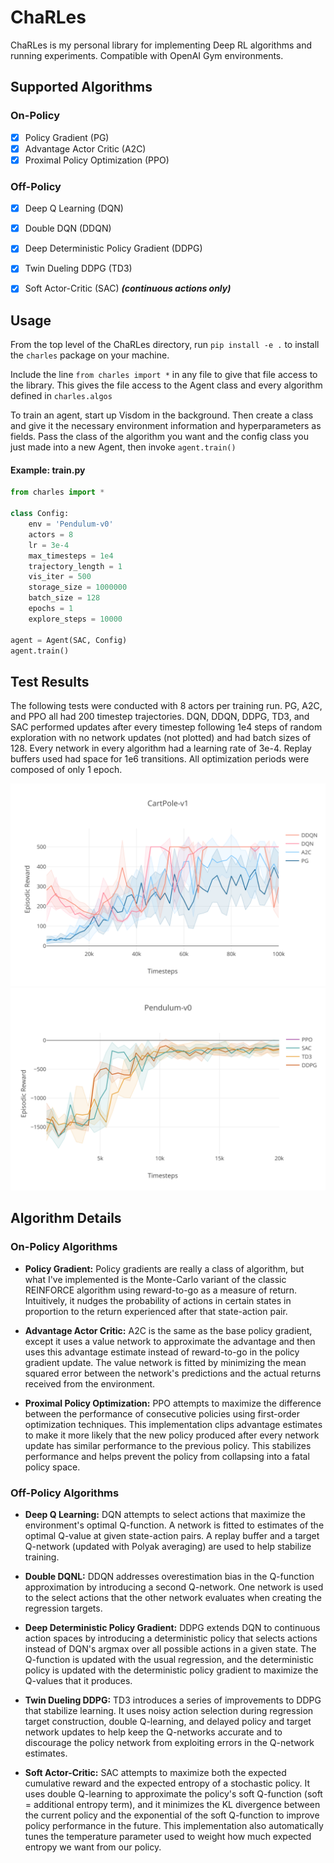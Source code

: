 # ChaRLes

ChaRLes is my personal library for implementing Deep RL algorithms and running experiments. Compatible with OpenAI Gym environments.

## Supported Algorithms

### On-Policy
- [x] Policy Gradient (PG)
- [x] Advantage Actor Critic (A2C)
- [x] Proximal Policy Optimization (PPO)

### Off-Policy
- [x] Deep Q Learning (DQN)
- [x] Double DQN (DDQN)
- [x] Deep Deterministic Policy Gradient (DDPG)
- [x] Twin Dueling DDPG (TD3)
- [x] Soft Actor-Critic (SAC) ***(continuous actions only)***


## Usage
From the top level of the ChaRLes directory, run `pip install -e .` to install the `charles` package on your machine.


Include the line `from charles import *` in any file to give that file access to the library. This gives the file access to the Agent class and every algorithm defined in `charles.algos`

To train an agent, start up Visdom in the background. Then create a class and give it the necessary environment information and hyperparameters as fields. Pass the class of the algorithm you want and the config class you just made into a new Agent, then invoke `agent.train()`

#### Example: train.py
```python
from charles import *

class Config:
    env = 'Pendulum-v0'
    actors = 8
    lr = 3e-4
    max_timesteps = 1e4
    trajectory_length = 1
    vis_iter = 500
    storage_size = 1000000
    batch_size = 128
    epochs = 1
    explore_steps = 10000

agent = Agent(SAC, Config)
agent.train()
```




## Test Results

The following tests were conducted with 8 actors per training run. PG, A2C, and PPO all had 200 timestep trajectories. DQN, DDQN, DDPG, TD3, and SAC performed updates after every timestep following 1e4 steps of random exploration with no network updates (not plotted) and had batch sizes of 128. Every network in every algorithm had a learning rate of 3e-4. Replay buffers used had space for 1e6 transitions. All optimization periods were composed of only 1 epoch.

<img src="./results/cartpole.svg">
<img src="./results/pendulum.svg">




## Algorithm Details

### On-Policy Algorithms
* **Policy Gradient:** Policy gradients are really a class of algorithm, but what I've implemented is the Monte-Carlo variant of the classic REINFORCE algorithm using reward-to-go as a measure of return. Intuitively, it nudges the probability of actions in certain states in proportion to the return experienced after that state-action pair.

* **Advantage Actor Critic:** A2C is the same as the base policy gradient, except it uses a value network to approximate the advantage and then uses this advantage estimate instead of reward-to-go in the policy gradient update. The value network is fitted by minimizing the mean squared error between the network's predictions and the actual returns received from the environment.

* **Proximal Policy Optimization:** PPO attempts to maximize the difference between the performance of consecutive policies using first-order optimization techniques. This implementation clips advantage estimates to make it more likely that the new policy produced after every network update has similar performance to the previous policy. This stabilizes performance and helps prevent the policy from collapsing into a fatal policy space.


### Off-Policy Algorithms
* **Deep Q Learning:** DQN attempts to select actions that maximize the environment's optimal Q-function. A network is fitted to estimates of the optimal Q-value at given state-action pairs. A replay buffer and a target Q-network (updated with Polyak averaging) are used to help stabilize training.

* **Double DQNL:** DDQN addresses overestimation bias in the Q-function approximation by introducing a second Q-network. One network is used to the select actions that the other network evaluates when creating the regression targets.

* **Deep Deterministic Policy Gradient:** DDPG extends DQN to continuous action spaces by introducing a deterministic policy that selects actions instead of DQN's argmax over all possible actions in a given state. The Q-function is updated with the usual regression, and the deterministic policy is updated with the deterministic policy gradient to maximize the Q-values that it produces.

* **Twin Dueling DDPG:** TD3 introduces a series of improvements to DDPG that stabilize learning. It uses noisy action selection during regression target construction, double Q-learning, and delayed policy and target network updates to help keep the Q-networks accurate and to discourage the policy network from exploiting errors in the Q-network estimates.

* **Soft Actor-Critic:** SAC attempts to maximize both the expected cumulative reward and the expected entropy of a stochastic policy. It uses double Q-learning to approximate the policy's soft Q-function (soft = additional entropy term), and it minimizes the KL divergence between the current policy and the exponential of the soft Q-function to improve policy performance in the future. This implementation also automatically tunes the temperature parameter used to weight how much expected entropy we want from our policy.
